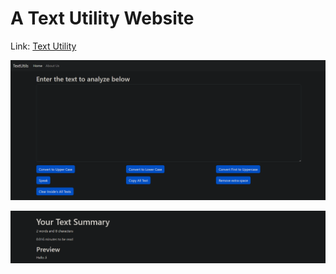 # A Text Utility Website

Link: [Text Utility](https://textutils-utility-first-tool.vercel.app/)

![Alt text](image.png)

![Alt text](image-1.png)
